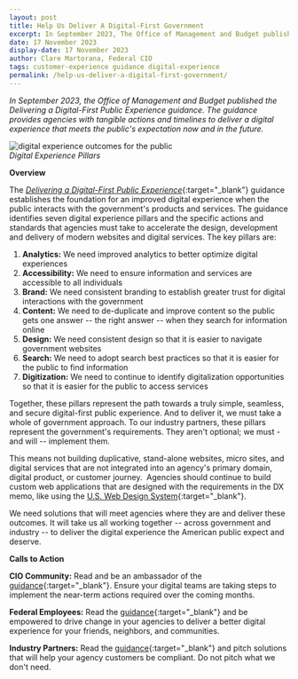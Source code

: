 ```yaml
---
layout: post
title: Help Us Deliver A Digital-First Government
excerpt: In September 2023, The Office of Management and Budget published the Delivering a Digital-First Public Experience guidance. The guidance provides agencies with tangible actions and timelines to deliver a digital experience that meets the public’s expectation now and in the future.
date: 17 November 2023
display-date: 17 November 2023
author: Clare Martorana, Federal CIO
tags: customer-experience guidance digital-experience
permalink: /help-us-deliver-a-digital-first-government/
---
```


*In September 2023, the Office of Management and Budget published the Delivering a Digital-First Public Experience guidance. The guidance provides agencies with tangible actions and timelines to deliver a digital experience that meets the public's expectation now and in the future.*

<img src="{{site.baseurl}}/assets/images/blog/digital-experience-outcomes-for-the-public.png" alt="digital experience outcomes for the public" class="display-block margin-x-auto">
<div class="top-tasks"><i>Digital Experience Pillars</i></div>

**Overview**

The [*Delivering a Digital-First Public Experience*](https://www.whitehouse.gov/omb/briefing-room/2023/09/22/fact-sheet-building-digital-experiences-for-the-american-people/#:~:text=The%20Delivering%20a%20Digital%2DFirst,experiences%20that%20meet%20today%27s%20expectations.){:target="_blank"} guidance establishes the foundation for an improved digital experience when the public interacts with the government's products and services. The guidance identifies seven digital experience pillars and the specific actions and standards that agencies must take to accelerate the design, development and delivery of modern websites and digital services. The key pillars are: 

1. **Analytics:** We need improved analytics to better optimize digital experiences
2. **Accessibility:** We need to ensure information and services are accessible to all individuals
3. **Brand:** We need consistent branding to establish greater trust for digital interactions with the government
4. **Content:** We need to de-duplicate and improve content so the public gets one answer -- the right answer -- when they search for information online
5. **Design:** We need consistent design so that it is easier to navigate government websites
6. **Search:** We need to adopt search best practices so that it is easier for the public to find information
7. **Digitization:** We need to continue to identify digitalization opportunities so that it is easier for the public to access services 

Together, these pillars represent the path towards a truly simple, seamless, and secure digital-first public experience. And to deliver it, we must take a whole of government approach. To our industry partners, these pillars represent the government's requirements. They aren't optional; we must -  and will -- implement them. 

This means not building duplicative, stand-alone websites, micro sites, and digital services that are not integrated into an agency's primary domain, digital product, or customer journey.  Agencies should continue to build custom web applications that are designed with the requirements in the DX memo, like using the [U.S. Web Design System](https://designsystem.digital.gov/){:target="_blank"}.

We need solutions that will meet agencies where they are and deliver these outcomes. It will take us all working together -- across government and industry -- to deliver the digital experience the American public expect and deserve.

**Calls to Action**

**CIO Community:** Read and be an ambassador of the [guidance](https://bidenwhitehouse.archives.gov/wp-content/uploads/2023/09/M-23-22-Delivering-a-Digital-First-Public-Experience.pdf){:target="_blank"}. Ensure your digital teams are taking steps to implement the near-term actions required over the coming months. 

**Federal Employees:** Read the [guidance](https://bidenwhitehouse.archives.gov/wp-content/uploads/2023/09/M-23-22-Delivering-a-Digital-First-Public-Experience.pdf){:target="_blank"} and be empowered to drive change in your agencies to deliver a better digital experience for your friends, neighbors, and communities.  

**Industry Partners:** Read the [guidance](https://bidenwhitehouse.archives.gov/wp-content/uploads/2023/09/M-23-22-Delivering-a-Digital-First-Public-Experience.pdf){:target="_blank"} and pitch solutions that will help your agency customers be compliant. Do not pitch what we don't need.